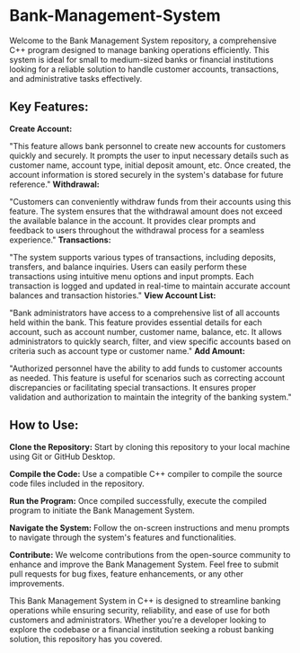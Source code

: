# Bank-Management-System
Welcome to the Bank Management System repository, a comprehensive C++ program designed to manage banking operations efficiently. This system is ideal for small to medium-sized banks or financial institutions looking for a reliable solution to handle customer accounts, transactions, and administrative tasks effectively.

## Key Features:

**Create Account:**

"This feature allows bank personnel to create new accounts for customers quickly and securely.
It prompts the user to input necessary details such as customer name, account type, initial deposit amount, etc.
Once created, the account information is stored securely in the system's database for future reference."
**Withdrawal:**

"Customers can conveniently withdraw funds from their accounts using this feature.
The system ensures that the withdrawal amount does not exceed the available balance in the account.
It provides clear prompts and feedback to users throughout the withdrawal process for a seamless experience."
**Transactions:**

"The system supports various types of transactions, including deposits, transfers, and balance inquiries.
Users can easily perform these transactions using intuitive menu options and input prompts.
Each transaction is logged and updated in real-time to maintain accurate account balances and transaction histories."
**View Account List:**

"Bank administrators have access to a comprehensive list of all accounts held within the bank.
This feature provides essential details for each account, such as account number, customer name, balance, etc.
It allows administrators to quickly search, filter, and view specific accounts based on criteria such as account type or customer name."
**Add Amount:**

"Authorized personnel have the ability to add funds to customer accounts as needed.
This feature is useful for scenarios such as correcting account discrepancies or facilitating special transactions.
It ensures proper validation and authorization to maintain the integrity of the banking system."
## How to Use:

**Clone the Repository:** Start by cloning this repository to your local machine using Git or GitHub Desktop.

**Compile the Code:** Use a compatible C++ compiler to compile the source code files included in the repository.

**Run the Program:** Once compiled successfully, execute the compiled program to initiate the Bank Management System.

**Navigate the System:** Follow the on-screen instructions and menu prompts to navigate through the system's features and functionalities.

**Contribute:** We welcome contributions from the open-source community to enhance and improve the Bank Management System. Feel free to submit pull requests for bug fixes, feature enhancements, or any other improvements.

This Bank Management System in C++ is designed to streamline banking operations while ensuring security, reliability, and ease of use for both customers and administrators. Whether you're a developer looking to explore the codebase or a financial institution seeking a robust banking solution, this repository has you covered.
